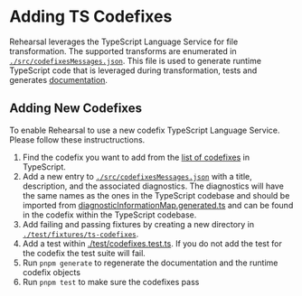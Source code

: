 # Adding TS Codefixes

Rehearsal leverages the TypeScript Language Service for file transformation. The supported transforms are enumerated in [`./src/codefixesMessages.json`](./src/codefixesMessages.json). This file is used to generate runtime TypeScript code that is leveraged during transformation, tests and generates [documentation](../../Supported-Fixes.md).

## Adding New Codefixes

To enable Rehearsal to use a new codefix TypeScript Language Service. Please follow these instructructions.

1. Find the codefix you want to add from the [list of codefixes](https://github.com/microsoft/TypeScript/tree/main/src/services/codefixes) in TypeScript.
2. Add a new entry to [`./src/codefixesMessages.json`](./src/codefixesMessages.json) with a title, description, and the associated diagnostics. The diagnostics will have the same names as the ones in the TypeScript codebase and should be imported from [diagnosticInformationMap.generated.ts](./src/diagnosticInformationMap.generated.ts) and can be found in the codefix within the TypeScript codebase.
3. Add failing and passing fixtures by creating a new directory in [`./test/fixtures/ts-codefixes`](./test/fixtures/ts-codefixes/).
4. Add a test within [./test/codefixes.test.ts](./test/codefixes.test.ts). If you do not add the test for the codefix the test suite will fail.
5. Run `pnpm generate` to regenerate the documentation and the runtime codefix objects
6. Run `pnpm test` to make sure the codefixes pass
